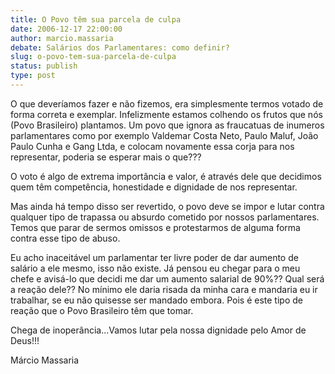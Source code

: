 ```yaml
---
title: O Povo têm sua parcela de culpa
date: 2006-12-17 22:00:00
author: marcio.massaria
debate: Salários dos Parlamentares: como definir?
slug: o-povo-tem-sua-parcela-de-culpa
status: publish 
type: post
---
```


O que deveríamos fazer e não fizemos, era simplesmente termos votado de forma correta e exemplar. Infelizmente estamos colhendo os frutos que nós (Povo Brasileiro) plantamos. Um povo que ignora as fraucatuas de inumeros parlamentares como por exemplo Valdemar Costa Neto, Paulo Maluf, João Paulo Cunha e Gang Ltda, e colocam novamente essa corja para nos representar, poderia se esperar mais o que???  

O voto é algo de extrema importância e valor, é através dele que decidimos quem têm competência, honestidade e dignidade de nos representar.  

 Mas ainda há tempo disso ser revertido, o povo deve se impor e lutar contra qualquer tipo de trapassa ou absurdo cometido por nossos parlamentares. Temos que parar de sermos omissos e protestarmos de alguma forma contra esse tipo de abuso.  

Eu acho inaceitável um parlamentar ter livre poder de dar aumento de salário a ele mesmo, isso não existe. Já pensou eu chegar para o meu chefe e avisá-lo que decidi me dar um aumento salarial de 90%?? Qual será a reação dele?? No mínimo ele daria risada da minha cara e mandaria eu ir trabalhar, se eu não quisesse ser mandado embora. Pois é este tipo de reação que o Povo Brasileiro têm que tomar.  

Chega de inoperância...Vamos lutar pela nossa dignidade pelo Amor de Deus!!!  

Márcio Massaria
